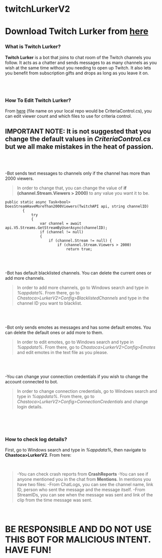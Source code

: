 # twitchLurkerV2

# Download **Twitch Lurker** from <a href="https://github.com/ardaerbaharli/twitchLurkerV2/releases/"> here</a>

### What is Twitch Lurker?

**Twitch Lurker** is a bot that joins to chat room of the Twitch channels you follow.
It acts as a chatter and sends messages to as many channels as you wish at the same time without you needing to open up Twitch.
It also lets you benefit from subscription gifts and drops as long as you leave it on.

<br><br>

### How To Edit Twitch Lurker?

From <a href="https://github.com/ardaerbaharli/twitchLurkerV2/blob/main/CriteriaControls.cs"> here</a> (file name on your local repo would be CriteriaControl.cs), you can edit viewer count and which files to use for criteria control.

## IMPORTANT NOTE: It is not suggested that you change the default values in *CriteriaControl.cs* but we all make mistakes in the heat of passion.

<br><br>

-Bot sends text messages to channels only if the channel has more than 2000 viewers.

>In order to change that, you can change the value of **if (channel.Stream.Viewers > 2000)** to any value you want it to be.

```
public static async Task<bool> DoesStreamHaveMoreThan2000Viewers(TwitchAPI api, string channelID)
        {
            try
            {
                var channel = await api.V5.Streams.GetStreamByUserAsync(channelID);
                if (channel != null)
                {
                    if (channel.Stream != null) { 
                        if (channel.Stream.Viewers > 2000)
                            return true;
```
<br><br>

-Bot has default blacklisted channels. You can delete the current ones or add more channels.

>In order to add more channels, go to Windows search and type in *%appdata%*. From there, go to *Chastoca>LurkerV2>Config>BlacklistedChannels* and type in the channel ID you want to blacklist.

<br><br>

-Bot only sends emotes as messages and has some default emotes. You can delete the default ones or add more to them.

>In order to edit emotes, go to Windows search and type in *%appdata%*. From there, go to *Chastoca>LurkerV2>Config>Emotes* and edit emotes in the text file as you please.

<br><br>

-You can change your connection credentials if you wish to change the account connected to bot.

>In order to change connection credentials, go to Windows search and type in *%appdata%*. From there, go to *Chastoca>LurkerV2>Config>ConnectionCredentials* and change login details.

<br><br><br>

### How to check log details?

First, go to Windows search and type in *%appdata%*, then navigate to **Chastoca>LurkerV2**. From here:

<br>

> -You can check crash reports from **CrashReports**
> -You can see if anyone mentioned you in the chat from **Mentions**.
> In mentions you have two files:
> -From ChatLogs, you can see the channel name, link ID, person who sent the message and the message itself.
> -From StreamIDs, you can see when the message was sent and link of the clip from the time message was sent.

<br>

# BE RESPONSIBLE AND DO NOT USE THIS BOT FOR MALICIOUS INTENT. HAVE FUN!